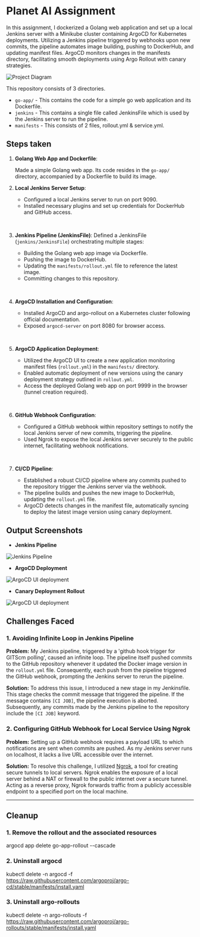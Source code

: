 
# Planet AI Assignment

In this assignment, I dockerized a Golang web application and set up a local Jenkins server with a Minikube cluster containing ArgoCD for Kubernetes deployments. Utilizing a Jenkins pipeline triggered by webhooks upon new commits, the pipeline automates image building, pushing to DockerHub, and updating manifest files. ArgoCD monitors changes in the manifests directory, facilitating smooth deployments using Argo Rollout with canary strategies.

![Project Diagram](./pa-4.drawio.png)


This repository consists of 3 directories. 
* `go-app/` - This contains the code for a simple go web application and its Dockerfile.
* `jenkins` - This contains a single file called JenkinsFile which is used by the Jenkins server to run the pipeline.
* `manifests` - This consists of 2 files, rollout.yml & service.yml.

## Steps taken 

1) **Golang Web App and Dockerfile**:

   Made a simple Golang web app. Its code resides in the `go-app/` directory, accompanied by a Dockerfile to build its image.

2) **Local Jenkins Server Setup**:
   - Configured a local Jenkins server to run on port 9090.
   - Installed necessary plugins and set up credentials for DockerHub and GitHub access.

&nbsp;

3) **Jenkins Pipeline (JenkinsFile)**:
    Defined a JenkinsFile (`jenkins/JenkinsFile`) orchestrating multiple stages:
     - Building the Golang web app image via Dockerfile.
     - Pushing the image to DockerHub.
     - Updating the `manifests/rollout.yml` file to reference the latest image.
     - Committing changes to this repository.
    
    &nbsp;

4) **ArgoCD Installation and Configuration**:
   - Installed ArgoCD and argo-rollout on a Kubernetes cluster following official documentation.
   - Exposed `argocd-server` on port 8080 for browser access.

&nbsp;

5) **ArgoCD Application Deployment**:
   - Utilized the ArgoCD UI to create a new application monitoring manifest files (`rollout.yml`) in the `manifests/` directory.
   - Enabled automatic deployment of new versions using the canary deployment strategy outlined in `rollout.yml`.
   - Access the deployed Golang web app on port 9999 in the browser (tunnel creation required).

    &nbsp;
6) **GitHub Webhook Configuration**:
   - Configured a GitHub webhook within repository settings to notify the local Jenkins server of new commits, triggering the pipeline.
   - Used Ngrok to expose the local Jenkins server securely to the public internet, facilitating webhook notifications.

    &nbsp;
7) **CI/CD Pipeline**:
   - Established a robust CI/CD pipeline where any commits pushed to the repository trigger the Jenkins server via the webhook.
   - The pipeline builds and pushes the new image to DockerHub, updating the `rollout.yml` file.
   - ArgoCD detects changes in the manifest file, automatically syncing to deploy the latest image version using canary deployment.



## Output Screenshots

* **Jenkins Pipeline**

![Jenkins Pipeline](./jenkins.png)


* **ArgoCD Deployment**

![ArgoCD UI deployment](./argo.png)


* **Canary Deployment Rollout**

![ArgoCD UI deployment](./rollout.png)



## Challenges Faced

### 1. Avoiding Infinite Loop in Jenkins Pipeline

**Problem:**
My Jenkins pipeline, triggered by a 'github hook trigger for GITScm polling', caused an infinite loop. The pipeline itself pushed commits to the GitHub repository whenever it updated the Docker image version in the `rollout.yml` file. Consequently, each push from the pipeline triggered the GitHub webhook, prompting the Jenkins server to rerun the pipeline.

**Solution:**
To address this issue, I introduced a new stage in my Jenkinsfile. This stage checks the commit message that triggered the pipeline. If the message contains `[CI JOB]`, the pipeline execution is aborted. Subsequently, any commits made by the Jenkins pipeline to the repository include the `[CI JOB]` keyword.



### 2. Configuring GitHub Webhook for Local Service Using Ngrok

**Problem:**
Setting up a GitHub webhook requires a payload URL to which notifications are sent when commits are pushed. As my Jenkins server runs on localhost, it lacks a live URL accessible over the internet.

**Solution:**
To resolve this challenge, I utilized [Ngrok](https://ngrok.com/), a tool for creating secure tunnels to local servers. Ngrok enables the exposure of a local server behind a NAT or firewall to the public internet over a secure tunnel. Acting as a reverse proxy, Ngrok forwards traffic from a publicly accessible endpoint to a specified port on the local machine.

---


## Cleanup

### 1. Remove the rollout and the associated resources

argocd app delete go-app-rollout --cascade

### 2. Uninstall argocd

kubectl delete -n argocd -f https://raw.githubusercontent.com/argoproj/argo-cd/stable/manifests/install.yaml

### 3. Uninstall argo-rollouts

kubectl delete -n argo-rollouts -f https://raw.githubusercontent.com/argoproj/argo-rollouts/stable/manifests/install.yaml
